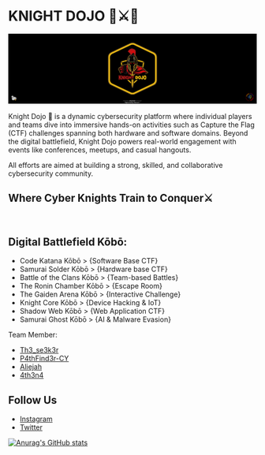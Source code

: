# KNIGHT DOJO 🏯⚔️🥷
<img src="/knight.png"/>



Knight Dojo 🏯 is a dynamic cybersecurity platform where individual players and teams dive into immersive hands-on activities such as Capture the Flag (CTF) challenges spanning both hardware and software domains. Beyond the digital battlefield, Knight Dojo powers real-world engagement with events like conferences, meetups, and casual hangouts. 

All efforts are aimed at building a strong, skilled, and collaborative cybersecurity community.

## Where Cyber Knights Train to Conquer⚔️
⠀⠀⠀⠀⠀⠀⠀

## Digital Battlefield Kōbō:
- Code Katana Kōbō > {Software Base CTF}
- Samurai Solder Kōbō > {Hardware base CTF}
- Battle of the Clans Kōbō > {Team-based Battles}
- The Ronin Chamber Kōbō > {Escape Room}
- The Gaiden Arena Kōbō > {Interactive Challenge}
- Knight Core Kōbō > {Device Hacking & IoT}
- Shadow Web Kōbō > {Web Application CTF}
- Samurai Ghost Kōbō > {AI & Malware Evasion}

Team Member:
- [Th3_se3k3r](https://github.com/Th3-Seek3r)
- [P4thFind3r-CY](https://github.com/P4thFind3r-CY)
- [Aliejah](https://github.com/AliejahY)
- [4th3n4](https://github.com/Adablessing)

## Follow Us
- [Instagram](https://instagram.com/knight_dojo)  
- [Twitter](https://twitter.com/knight_dojo)

[![Anurag's GitHub stats](https://github-readme-stats.vercel.app/api?username=knight-dojo)](https://github.com/anuraghazra/github-readme-stats)

